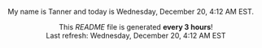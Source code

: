 My name is Tanner and today is Wednesday, December 20, 4:12 AM EST.

<p align="center">This <i>README</i> file is generated <b>every 3 hours</b>!</br>Last refresh: Wednesday, December 20, 4:12 AM EST<br /></p>
